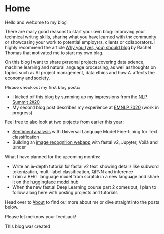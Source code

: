# Home

Hello and welcome to my blog! 

There are many good reasons to start your own blog: Improving your technical writing skills, sharing what you have learned with the community or showcasing your work to potential employers, clients or collaborators. I highly recommend the article [Why you (yes, you) should blog](https://medium.com/@racheltho/why-you-yes-you-should-blog-7d2544ac1045) by Rachel Thomas that motivated me to start my own blog. 

On this blog I want to share personal projects covering data science, machine learning and natural language processing, as well as thoughts on topics such as AI project management, data ethics and how AI affects the economy and society. 

Please check out my first blog posts:
- I kicked off this blog by summing up my impressions from the [NLP Summit 2020](https://www.nlpsummit.org/) 
- My second blog post describes my experience at [EMNLP 2020](https://2020.emnlp.org/) (work in progress)

Feel free to also look at two projects from earlier this year: 
- [Sentiment analysis](https://github.com/stefan-jo/USAirlineSent/blob/master/tweets_ULMFit_final.ipynb) with Universal Language Model Fine-tuning for Text classification
- Building an [image recognition webapp](https://github.com/stefan-jo/guitar_classifier/blob/master/guitar_classifier_model.ipynb) with fastai v2, Jupyter, Voilà and Binder

What I have planned for the upcoming months:
- Write an in-depth tutorial for fastai v2 text, showing details like subword tokenization, multi-label classification, QRNN and inference
- Train a BERT language model from scratch in a new language and share it on the [huggingface model hub](https://huggingface.co/models)
- When the new fast.ai Deep Learning course part 2 comes out, I plan to follow along here with posting projects and tutorials

Head over to [About](https://stefan-jo.github.io/about.html) to find out more about me or dive straight into the posts below. 

Please let me know your feedback!

This blog was created